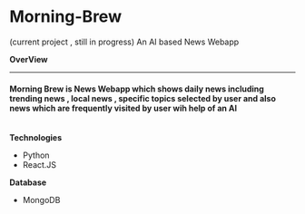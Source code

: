 # Morning-Brew
(current project , still in progress) An AI based News Webapp

<b>OverView</b>
<hr>
<h4>Morning Brew is News Webapp which shows daily news including trending news , local news , specific topics selected by user and also news which are frequently visited by user wih help of an AI</h4>
<br>
<b>Technologies</b>
<ul>
  <li>Python</li>
  <li>React.JS</li>
</ul>
<b>Database</b>
<ul>
  <li>MongoDB</li>
</ul>
